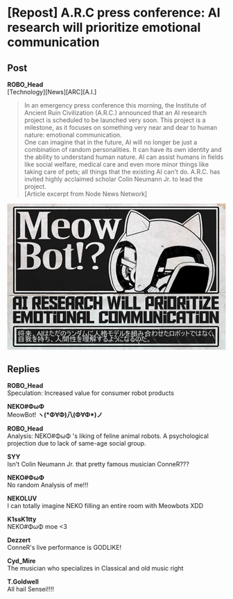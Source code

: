 # [Repost] A.R.C press conference: AI research will prioritize emotional communication
## Post
**ROBO_Head**<br>
[Technology][News][ARC][A.I.]<br>
> In an emergency press conference this morning, the Institute of Ancient Ruin Civilization (A.R.C.) announced that an AI research project is scheduled to be launched very soon. This project is a milestone, as it focuses on something very near and dear to human nature: emotional communication.<br>
> One can imagine that in the future, AI will no longer be just a combination of random personalities. It can have its own identity and the ability to understand human nature. AI can assist humans in fields like social welfare, medical care and even more minor things like taking care of pets; all things that the existing AI can't do. A.R.C. has invited highly acclaimed scholar Colin Neumann Jr. to lead the project.<br>
[Article excerpt from Node News Network]

![r0401.png](./attachments/r0401.png)
## Replies
**ROBO_Head**<br>
Speculation: Increased value for consumer robot products

**NEKO#ΦωΦ**<br>
MeowBot! **ヽ(\*Φ∀Φ)八(Φ∀Φ\*)ノ**

**ROBO_Head**<br>
Analysis: NEKO\#ΦωΦ 's liking of feline animal robots. A psychological projection due to lack of same-age social group. 

**SYY**<br>
Isn't Colin Neumann Jr. that pretty famous musician ConneR???

**NEKO#ΦωΦ**<br>
No random Analysis of me!!!

**NEKOLUV**<br>
I can totally imagine NEKO filling an entire room with Meowbots XDD

**K1ssK1tty**<br>
NEKO\#ΦωΦ moe <3

**Dezzert**<br>
ConneR's live performance is GODLIKE!

**Cyd_Mire**<br>
The musician who specializes in Classical and old music right

**T.Goldwell**<br>
All hail Sensei!!!!

